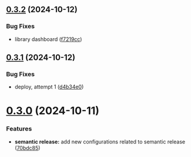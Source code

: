 ## [0.3.2](https://github.com/RKamey/vuamm-components/compare/v0.3.1...v0.3.2) (2024-10-12)


### Bug Fixes

* library dashboard ([f7219cc](https://github.com/RKamey/vuamm-components/commit/f7219cc730a77ec6b2a1c568cf847f8da8fb74bf))

## [0.3.1](https://github.com/RKamey/vuamm-components/compare/v0.3.0...v0.3.1) (2024-10-12)


### Bug Fixes

* deploy, attempt 1 ([d4b34e0](https://github.com/RKamey/vuamm-components/commit/d4b34e09463fdf4f8ae9c28062269ac97c1ddd0e))

# [0.3.0](https://github.com/RKamey/vuamm-components/compare/v0.2.0...v0.3.0) (2024-10-11)


### Features

* **semantic release:** add new configurations related to semantic release ([70bdc85](https://github.com/RKamey/vuamm-components/commit/70bdc852974bd53383592db0526f2b41c7bb826b))

